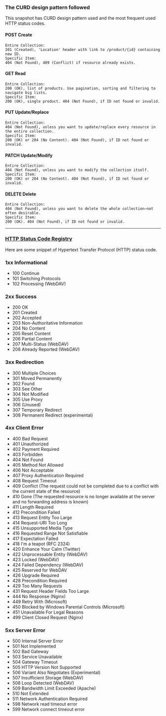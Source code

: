 
### The CURD design pattern followed
This snapshot has CURD design pattern used and the most frequent used HTTP status codes.

#### POST Create
```
Entire Collection:
201 (Created), 'Location' header with link to /product/{id} containing new ID.
Specific Item:
404 (Not Found), 409 (Conflict) if resource already exists.
```

#### GET Read
```
Entire Collection:
200 (OK), list of products. Use pagination, sorting and filtering to navigate big lists.
Specific Item:
200 (OK), single product. 404 (Not Found), if ID not found or invalid.
```

#### PUT Update/Replace
```
Entire Collection:
404 (Not Found), unless you want to update/replace every resource in the entire collection.
Specific Item:
200 (OK) or 204 (No Content). 404 (Not Found), if ID not found or invalid.
```

#### PATCH Update/Modify
```
Entire Collection:
404 (Not Found), unless you want to modify the collection itself.
Specific Item:
200 (OK) or 204 (No Content). 404 (Not Found), if ID not found or invalid.
```

#### DELETE Delete
```
Entire Collection:
404 (Not Found), unless you want to delete the whole collection—not often desirable.
Specific Item:
200 (OK). 404 (Not Found), if ID not found or invalid.
```


---
### [HTTP Status Code Registry](https://www.ietf.org/assignments/http-status-codes/http-status-codes.xml)
Here are some snippet of Hypertext Transfer Protocol (HTTP) status code.

### 1xx Informational
- 100 Continue
- 101 Switching Protocols
- 102 Processing (WebDAV)

### 2xx Success
- 200 OK
- 201 Created
- 202 Accepted
- 203 Non-Authoritative Information
- 204 No Content
- 205 Reset Content
- 206 Partial Content
- 207 Multi-Status (WebDAV)
- 208 Already Reported (WebDAV)

### 3xx Redirection
- 300 Multiple Choices
- 301 Moved Permanently
- 302 Found
- 303 See Other
- 304 Not Modified
- 305 Use Proxy
- 306 (Unused)
- 307 Temporary Redirect
- 308 Permanent Redirect (experimental)


### 4xx Client Error
- 400 Bad Request
- 401 Unauthorized
- 402 Payment Required
- 403 Forbidden
- 404 Not Found
- 405 Method Not Allowed
- 406 Not Acceptable
- 407 Proxy Authentication Required
- 408 Request Timeout
- 409 Conflict (The request could not be completed due to a conflict with the current state of the resource)
- 410 Gone (The requested resource is no longer available at the server and no forwarding address is known)
- 411 Length Required
- 412 Precondition Failed
- 413 Request Entity Too Large
- 414 Request-URI Too Long
- 415 Unsupported Media Type
- 416 Requested Range Not Satisfiable
- 417 Expectation Failed
- 418 I'm a teapot (RFC 2324)
- 420 Enhance Your Calm (Twitter)
- 422 Unprocessable Entity (WebDAV)
- 423 Locked (WebDAV)
- 424 Failed Dependency (WebDAV)
- 425 Reserved for WebDAV
- 426 Upgrade Required
- 428 Precondition Required
- 429 Too Many Requests
- 431 Request Header Fields Too Large
- 444 No Response (Nginx)
- 449 Retry With (Microsoft)
- 450 Blocked by Windows Parental Controls (Microsoft)
- 451 Unavailable For Legal Reasons
- 499 Client Closed Request (Nginx)


### 5xx Server Error
- 500 Internal Server Error
- 501 Not Implemented
- 502 Bad Gateway
- 503 Service Unavailable
- 504 Gateway Timeout
- 505 HTTP Version Not Supported
- 506 Variant Also Negotiates (Experimental)
- 507 Insufficient Storage (WebDAV)
- 508 Loop Detected (WebDAV)
- 509 Bandwidth Limit Exceeded (Apache)
- 510 Not Extended
- 511 Network Authentication Required
- 598 Network read timeout error
- 599 Network connect timeout error
